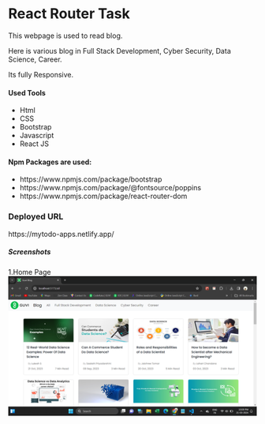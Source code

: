 # React Router Task

<p>This webpage is used to read blog.</p>
<p>Here is various blog in Full Stack Development, Cyber Security, Data Science, Career.</p>
<p>Its fully Responsive.</p>

  <h4>Used Tools</h4>
<ul>
  <li>Html</li>
  <li>CSS</li>
  <li>Bootstrap</li>
  <li>Javascript</li>
  <li>React JS</li>
</ul>
<h4>Npm Packages are used:</h4>
<ul>
  <li>https://www.npmjs.com/package/bootstrap</li>
  <li>https://www.npmjs.com/package/@fontsource/poppins</li>
  <li>https://www.npmjs.com/package/react-router-dom</li>
</ul>
<h3>Deployed URL</h3>
https://mytodo-apps.netlify.app/

<h5>Screenshots</h5>
1.Home Page
<img src="./src/assets/screenshot.png">



